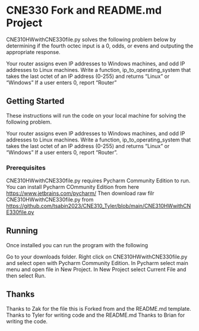 # CNE330 Fork and README.md Project

CNE310HWwithCNE330file.py solves the following problem below by determining if the fourth octec input is a 0, odds, or evens and outputing the appropriate response. 

Your router assigns even IP addresses to Windows machines, and odd IP addresses to Linux machines.
Write a function, ip_to_operating_system that takes the last octet of an IP address (0-255) and returns “Linux” or
“Windows” If a user enters 0, report “Router”

## Getting Started

These instructions will run the code on your local machine for solving the following problem. 

Your router assigns even IP addresses to Windows machines, and odd IP addresses to Linux machines.
Write a function, ip_to_operating_system that takes the last octet of an IP address (0-255) and returns “Linux” or
“Windows” If a user enters 0, report “Router”.

### Prerequisites

CNE310HWwithCNE330file.py requires Pycharm Community Edition to run. You can install Pycharm COmmunity Edition from here https://www.jetbrains.com/pycharm/
Then download raw filr CNE310HWwithCNE330file.py from https://github.com/tsabin2023/CNE310_Tyler/blob/main/CNE310HWwithCNE330file.py

## Running
Once installed you can run the program with the following 

Go to your downloads folder. Right click on CNE310HWwithCNE330file.py and select open with Pycharm Community Edition. In Pycharm select main menu and open file in New Project. In New Project select Current File and then select Run.  

## Thanks
Thanks to Zak for the file this is Forked from and the README.md template. Thanks to Tyler for writing code and the README.md Thanks to Brian for writing the code. 
